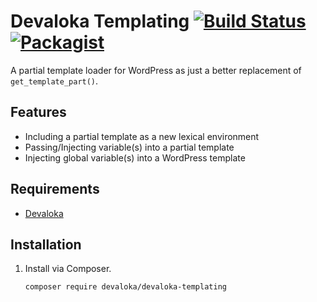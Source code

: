 # Devaloka Templating [![Build Status][travis-image]][travis-url] [![Packagist][packagist-image]][packagist-url]

A partial template loader for WordPress as just a better replacement of
`get_template_part()`.

## Features

*   Including a partial template as a new lexical environment
*   Passing/Injecting variable(s) into a partial template
*   Injecting global variable(s) into a WordPress template

## Requirements

*   [Devaloka](https://github.com/devaloka/devaloka)

## Installation

1.  Install via Composer.

    ```sh
    composer require devaloka/devaloka-templating
    ```

[travis-image]: https://travis-ci.org/devaloka/devaloka-templating.svg?branch=master
[travis-url]: https://travis-ci.org/devaloka/devaloka-templating

[packagist-image]: https://img.shields.io/packagist/v/devaloka/devaloka-templating.svg
[packagist-url]: https://packagist.org/packages/devaloka/devaloka-templating
